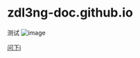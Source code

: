 # zdl3ng-doc.github.io

测试
![image](https://github.com/user-attachments/assets/077289a0-b7a1-4be7-9683-ed2d8f76d1d0)


[问下i](问下i.md)
